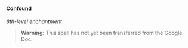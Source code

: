 #### Confound
<!-- spell-checker:words Feeblemind -->
<!-- previously "Feeblemind" -->
<!-- markdownlint-disable-next-line no-emphasis-as-heading -->
_8th-level enchantment_

> **Warning:**
> This spell has not yet been transferred from the Google Doc.
